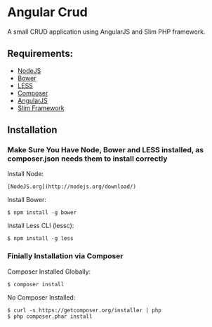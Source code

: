 Angular Crud
======================

A small CRUD application using AngularJS and Slim PHP framework.

## Requirements:
  * <a href="http://nodejs.org/">NodeJS</a>
  * <a href="http://bower.io/">Bower</a>
  * <a href="http://lesscss.org/">LESS</a>
  * <a href="http://getcomposer.org/">Composer</a>
  * <a href="http://angularjs.org/">AngularJS</a>
  * <a href="http://www.slimframework.com/">Slim Framework</a>

## Installation

### Make Sure You Have Node, Bower and LESS installed, as composer.json needs them to install correctly

Install Node:

    [NodeJS.org](http://nodejs.org/download/)

Install Bower:

    $ npm install -g bower

Install Less CLI (lessc):

    $ npm install -g less

###  Finially Installation via Composer
Composer Installed Globally:

    $ composer install

No Composer Installed:

    $ curl -s https://getcomposer.org/installer | php
    $ php composer.phar install